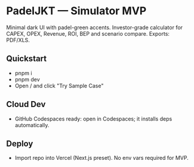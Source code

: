 # PadelJKT — Simulator MVP

Minimal dark UI with padel-green accents. Investor-grade calculator for CAPEX, OPEX, Revenue, ROI, BEP and scenario compare. Exports: PDF/XLS.

## Quickstart

- pnpm i
- pnpm dev
- Open / and click "Try Sample Case"

## Cloud Dev

- GitHub Codespaces ready: open in Codespaces; it installs deps automatically.

## Deploy

- Import repo into Vercel (Next.js preset). No env vars required for MVP.

